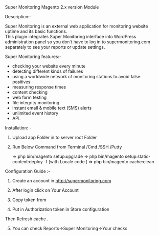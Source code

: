 Super Monitoring
Magento 2.x version Module 

Description:-

Super Monitoring is an external web application for monitoring website uptime and its basic functions.  
This plugin integrates Super Monitoring interface into WordPress administration panel so you don't have to log in to supermonitoring.com separately to see your reports or update settings.

Super Monitoring features:- 

- checking your website every minute  
- detecting different kinds of failures  
- using a worldwide network of monitoring stations to avoid false positives  
- measuring response times  
- content checking  
- web form testing  
- file integrity monitoring  
- instant email & mobile text (SMS) alerts  
- unlimited event history  
- API.

Installation: -

1. Upload app Folder in to server root Folder














2. Run Below Command from Terminal /Cmd /SSH /Putty
	
	=> php bin/magento setup:upgrade
	=> php bin/magento setup:static-content:deploy -f (with Locale code )
	=> php bin/magento cache:clean



Configuration Guide :-

1. Create an account in http://supermonitoring.com
2. After login click on Your Account
3. Copy token from



4. Put in Authorization token in Store configuration




Then Refresh cache .

5. You can check Reports->Super Monitoring->Your checks
























